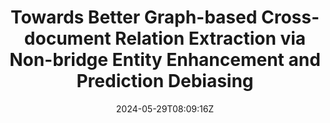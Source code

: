 ---
title: "Towards Better Graph-based Cross-document Relation Extraction via Non-bridge Entity Enhancement and Prediction Debiasing"
authors:
- Hao Yue
- Shaopeng Lai
- Chengyi Yang
- Liang Zhang
- Junfeng Yao
- Jinsong Su
author_notes:
- 
- 
- 
- 
- 
- "通讯作者"
date: "2024-05-29T08:09:16Z"
publishDate: "2025-05-29T08:09:16Z"
publication_types: [direction5]
publication: "**In Proc. of ACL 2024 findings.**"
---